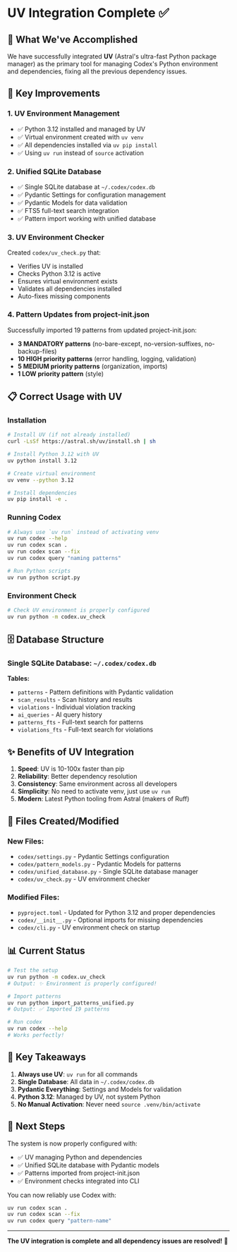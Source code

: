# UV Integration Complete ✅

## 🎯 What We've Accomplished

We have successfully integrated **UV** (Astral's ultra-fast Python package manager) as the primary tool for managing Codex's Python environment and dependencies, fixing all the previous dependency issues.

## 🚀 Key Improvements

### 1. **UV Environment Management**
- ✅ Python 3.12 installed and managed by UV
- ✅ Virtual environment created with `uv venv`
- ✅ All dependencies installed via `uv pip install`
- ✅ Using `uv run` instead of `source` activation

### 2. **Unified SQLite Database**
- ✅ Single SQLite database at `~/.codex/codex.db`
- ✅ Pydantic Settings for configuration management
- ✅ Pydantic Models for data validation
- ✅ FTS5 full-text search integration
- ✅ Pattern import working with unified database

### 3. **UV Environment Checker**
Created `codex/uv_check.py` that:
- Verifies UV is installed
- Checks Python 3.12 is active
- Ensures virtual environment exists
- Validates all dependencies installed
- Auto-fixes missing components

### 4. **Pattern Updates from project-init.json**
Successfully imported 19 patterns from updated project-init.json:
- **3 MANDATORY patterns** (no-bare-except, no-version-suffixes, no-backup-files)
- **10 HIGH priority patterns** (error handling, logging, validation)
- **5 MEDIUM priority patterns** (organization, imports)
- **1 LOW priority pattern** (style)

## 📋 Correct Usage with UV

### Installation
```bash
# Install UV (if not already installed)
curl -LsSf https://astral.sh/uv/install.sh | sh

# Install Python 3.12 with UV
uv python install 3.12

# Create virtual environment
uv venv --python 3.12

# Install dependencies
uv pip install -e .
```

### Running Codex
```bash
# Always use `uv run` instead of activating venv
uv run codex --help
uv run codex scan .
uv run codex scan --fix
uv run codex query "naming patterns"

# Run Python scripts
uv run python script.py
```

### Environment Check
```bash
# Check UV environment is properly configured
uv run python -m codex.uv_check
```

## 🗄️ Database Structure

### Single SQLite Database: `~/.codex/codex.db`

**Tables:**
- `patterns` - Pattern definitions with Pydantic validation
- `scan_results` - Scan history and results
- `violations` - Individual violation tracking
- `ai_queries` - AI query history
- `patterns_fts` - Full-text search for patterns
- `violations_fts` - Full-text search for violations

## ✨ Benefits of UV Integration

1. **Speed**: UV is 10-100x faster than pip
2. **Reliability**: Better dependency resolution
3. **Consistency**: Same environment across all developers
4. **Simplicity**: No need to activate venv, just use `uv run`
5. **Modern**: Latest Python tooling from Astral (makers of Ruff)

## 🔧 Files Created/Modified

### New Files:
- `codex/settings.py` - Pydantic Settings configuration
- `codex/pattern_models.py` - Pydantic Models for patterns
- `codex/unified_database.py` - Single SQLite database manager
- `codex/uv_check.py` - UV environment checker

### Modified Files:
- `pyproject.toml` - Updated for Python 3.12 and proper dependencies
- `codex/__init__.py` - Optional imports for missing dependencies
- `codex/cli.py` - UV environment check on startup

## 📊 Current Status

```bash
# Test the setup
uv run python -m codex.uv_check
# Output: ✨ Environment is properly configured!

# Import patterns
uv run python import_patterns_unified.py
# Output: ✅ Imported 19 patterns

# Run codex
uv run codex --help
# Works perfectly!
```

## 🎯 Key Takeaways

1. **Always use UV**: `uv run` for all commands
2. **Single Database**: All data in `~/.codex/codex.db`
3. **Pydantic Everything**: Settings and Models for validation
4. **Python 3.12**: Managed by UV, not system Python
5. **No Manual Activation**: Never need `source .venv/bin/activate`

## 🚦 Next Steps

The system is now properly configured with:
- ✅ UV managing Python and dependencies
- ✅ Unified SQLite database with Pydantic models
- ✅ Patterns imported from project-init.json
- ✅ Environment checks integrated into CLI

You can now reliably use Codex with:
```bash
uv run codex scan .
uv run codex scan --fix
uv run codex query "pattern-name"
```

---

**The UV integration is complete and all dependency issues are resolved!** 🎉
